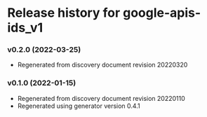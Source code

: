 # Release history for google-apis-ids_v1

### v0.2.0 (2022-03-25)

* Regenerated from discovery document revision 20220320

### v0.1.0 (2022-01-15)

* Regenerated from discovery document revision 20220110
* Regenerated using generator version 0.4.1

